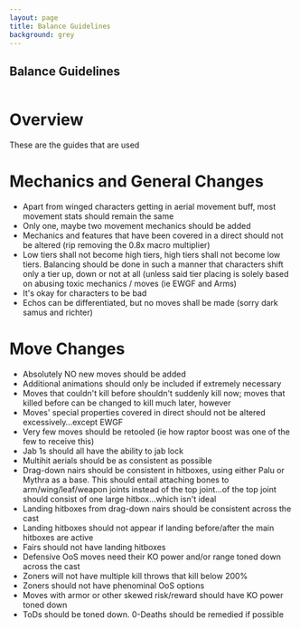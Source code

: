 ```yaml
---
layout: page
title: Balance Guidelines
background: grey
---
```


<div class="col-lg-12 text-center">
	<h2 class="section-heading text-uppercase">Balance Guidelines</h2>
</div>
<img class="img-fluid d-block mx-auto" src="https://ssb.wiki.gallery/images/thumb/0/07/SSBU-PictoChat_2.png/800px-SSBU-PictoChat_2.png" alt="">

# Overview
These are the guides that are used

# Mechanics and General Changes

- Apart from winged characters getting in aerial movement buff, most movement stats should remain the same 
- Only one, maybe two movement mechanics should be added
- Mechanics and features that have been covered in a direct should not be altered (rip removing the 0.8x macro multiplier)
- Low tiers shall not become high tiers, high tiers shall not become low tiers. Balancing should be done in such a manner that characters shift only a tier up, down or not at all (unless said tier placing is solely based on abusing toxic mechanics / moves (ie EWGF and Arms)
- It's okay for characters to be bad
- Echos can be differentiated, but no moves shall be made (sorry dark samus and richter)

# Move Changes

- Absolutely NO new moves should be added
- Additional animations should only be included if extremely necessary
- Moves that couldn't kill before shouldn't suddenly kill now; moves that killed before can be changed to kill much later, however 
- Moves' special properties covered in direct should not be altered excessively…except EWGF
- Very few moves should be retooled (ie how raptor boost was one of the few to receive this)
- Jab 1s should all have the ability to jab lock
- Multihit aerials should be as consistent as possible
- Drag-down nairs should be consistent in hitboxes, using either Palu or Mythra as a base. This should entail attaching bones to arm/wing/leaf/weapon joints instead of the top joint…of the top joint should consist of one large hitbox…which isn't ideal
- Landing hitboxes from drag-down nairs should be consistent across the cast
- Landing hitboxes should not appear if landing before/after the main hitboxes are active
- Fairs should not have landing hitboxes 
- Defensive OoS moves need their KO power and/or range toned down across the cast
- Zoners will not have multiple kill throws that kill below 200%
- Zoners should not have phenominal OoS options
- Moves with armor or other skewed risk/reward should have KO power toned down
- ToDs should be toned down. 0-Deaths should be remedied if possible 

